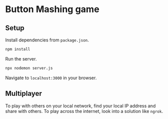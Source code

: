 # Button Mashing game

## Setup

Install dependencies from `package.json`.

```sh
npm install
```

Run the server.

```sh
npx nodemon server.js
```

Navigate to `localhost:3000` in your browser.

## Multiplayer

To play with others on your local network, find your local IP address and share with others. To play across the internet, look into a solution like `ngrok`.
